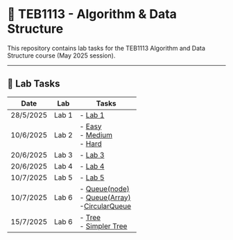# 📘 TEB1113 - Algorithm & Data Structure

This repository contains lab tasks for the TEB1113 Algorithm and Data Structure course (May 2025 session).

---

## 📅 Lab Tasks

| Date       | Lab   | Tasks                                                                 |
|------------|--------|-----------------------------------------------------------------------|
| 28/5/2025  | Lab 1 | - [Lab 1](lab_1_DSA.cpp) |
| 10/6/2025  | Lab 2 | - [Easy](lab_2/easy/Rotating_Matrix.cpp)<br> - [Medium](lab_2/normal/Searching.cpp)<br> - [Hard](lab_2/hard/Largest_binary.cpp) |
| 20/6/2025  | Lab 3 | - [Lab 3](lab_3/LAB3.cpp) |
| 20/6/2025  | Lab 4 | - [Lab 4](lab_4/Circular_Linked_List.cpp) |
| 10/7/2025  | Lab 5 | - [Lab 5](lab_5/Lab5.cpp) |
| 10/7/2025  | Lab 6 | - [Queue(node)](lab_6/Queue(node).cpp)<br> - [Queue(Array)](lab_6/Queue(Array).cpp)<br> -[CircularQueue](lab_6/CircularQueue.cpp) |
| 15/7/2025  | Lab 6 | - [Tree](lab_7/Tree.cpp)<br> - [Simpler Tree](lab_7/Simpler_tree.cpp)<br> |

